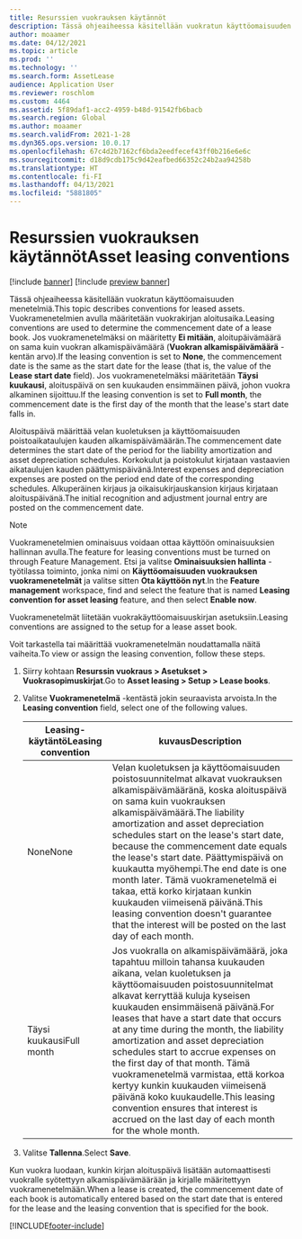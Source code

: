 ```yaml
---
title: Resurssien vuokrauksen käytännöt
description: Tässä ohjeaiheessa käsitellään vuokratun käyttöomaisuuden menetelmiä.
author: moaamer
ms.date: 04/12/2021
ms.topic: article
ms.prod: ''
ms.technology: ''
ms.search.form: AssetLease
audience: Application User
ms.reviewer: roschlom
ms.custom: 4464
ms.assetid: 5f89daf1-acc2-4959-b48d-91542fb6bacb
ms.search.region: Global
ms.author: moaamer
ms.search.validFrom: 2021-1-28
ms.dyn365.ops.version: 10.0.17
ms.openlocfilehash: 67c4d2b7162cf6bda2eedfecef43ff0b216e6e6c
ms.sourcegitcommit: d18d9cdb175c9d42eafbed66352c24b2aa94258b
ms.translationtype: HT
ms.contentlocale: fi-FI
ms.lasthandoff: 04/13/2021
ms.locfileid: "5881805"
---
```

# <a name="asset-leasing-conventions"></a><span data-ttu-id="75e5b-103">Resurssien vuokrauksen käytännöt</span><span class="sxs-lookup"><span data-stu-id="75e5b-103">Asset leasing conventions</span></span>

[!include [banner](../includes/banner.md)]
[!include [preview banner](../includes/preview-banner.md)]

<span data-ttu-id="75e5b-104">Tässä ohjeaiheessa käsitellään vuokratun käyttöomaisuuden menetelmiä.</span><span class="sxs-lookup"><span data-stu-id="75e5b-104">This topic describes conventions for leased assets.</span></span> <span data-ttu-id="75e5b-105">Vuokramenetelmien avulla määritetään vuokrakirjan aloitusaika.</span><span class="sxs-lookup"><span data-stu-id="75e5b-105">Leasing conventions are used to determine the commencement date of a lease book.</span></span> <span data-ttu-id="75e5b-106">Jos vuokramenetelmäksi on määritetty **Ei mitään**, aloitupäivämäärä on sama kuin vuokran alkamispäivämäärä (**Vuokran alkamispäivämäärä** -kentän arvo).</span><span class="sxs-lookup"><span data-stu-id="75e5b-106">If the leasing convention is set to **None**, the commencement date is the same as the start date for the lease (that is, the value of the **Lease start date** field).</span></span> <span data-ttu-id="75e5b-107">Jos vuokramenetelmäksi määritetään **Täysi kuukausi**, aloituspäivä on sen kuukauden ensimmäinen päivä, johon vuokra alkaminen sijoittuu.</span><span class="sxs-lookup"><span data-stu-id="75e5b-107">If the leasing convention is set to **Full month**, the commencement date is the first day of the month that the lease's start date falls in.</span></span>

<span data-ttu-id="75e5b-108">Aloituspäivä määrittää velan kuoletuksen ja käyttöomaisuuden poistoaikataulujen kauden alkamispäivämäärän.</span><span class="sxs-lookup"><span data-stu-id="75e5b-108">The commencement date determines the start date of the period for the liability amortization and asset depreciation schedules.</span></span> <span data-ttu-id="75e5b-109">Korkokulut ja poistokulut kirjataan vastaavien aikataulujen kauden päättymispäivänä.</span><span class="sxs-lookup"><span data-stu-id="75e5b-109">Interest expenses and depreciation expenses are posted on the period end date of the corresponding schedules.</span></span> <span data-ttu-id="75e5b-110">Alkuperäinen kirjaus ja oikaisukirjauskansion kirjaus kirjataan aloituspäivänä.</span><span class="sxs-lookup"><span data-stu-id="75e5b-110">The initial recognition and adjustment journal entry are posted on the commencement date.</span></span>

> [!NOTE]
> <span data-ttu-id="75e5b-111">Vuokramenetelmien ominaisuus voidaan ottaa käyttöön ominaisuuksien hallinnan avulla.</span><span class="sxs-lookup"><span data-stu-id="75e5b-111">The feature for leasing conventions must be turned on through Feature Management.</span></span> <span data-ttu-id="75e5b-112">Etsi ja valitse **Ominaisuuksien hallinta** -työtilassa toiminto, jonka nimi on **Käyttöomaisuuden vuokrauksen vuokramenetelmät** ja valitse sitten **Ota käyttöön nyt**.</span><span class="sxs-lookup"><span data-stu-id="75e5b-112">In the **Feature management** workspace, find and select the feature that is named **Leasing convention for asset leasing** feature, and then select **Enable now**.</span></span>

<span data-ttu-id="75e5b-113">Vuokramenetelmät liitetään vuokrakäyttöomaisuuskirjan asetuksiin.</span><span class="sxs-lookup"><span data-stu-id="75e5b-113">Leasing conventions are assigned to the setup for a lease asset book.</span></span>

<span data-ttu-id="75e5b-114">Voit tarkastella tai määrittää vuokramenetelmän noudattamalla näitä vaiheita.</span><span class="sxs-lookup"><span data-stu-id="75e5b-114">To view or assign the leasing convention, follow these steps.</span></span>

1. <span data-ttu-id="75e5b-115">Siirry kohtaan **Resurssin vuokraus \> Asetukset \> Vuokrasopimuskirjat**.</span><span class="sxs-lookup"><span data-stu-id="75e5b-115">Go to **Asset leasing \> Setup \> Lease books**.</span></span>
2. <span data-ttu-id="75e5b-116">Valitse **Vuokramenetelmä** -kentästä jokin seuraavista arvoista.</span><span class="sxs-lookup"><span data-stu-id="75e5b-116">In the **Leasing convention** field, select one of the following values.</span></span>

    | <span data-ttu-id="75e5b-117">Leasing-käytäntö</span><span class="sxs-lookup"><span data-stu-id="75e5b-117">Leasing convention</span></span> | <span data-ttu-id="75e5b-118">kuvaus</span><span class="sxs-lookup"><span data-stu-id="75e5b-118">Description</span></span> |
    |--------------------|-------------|
    | <span data-ttu-id="75e5b-119">None</span><span class="sxs-lookup"><span data-stu-id="75e5b-119">None</span></span>               | <span data-ttu-id="75e5b-120">Velan kuoletuksen ja käyttöomaisuuden poistosuunnitelmat alkavat vuokrauksen alkamispäivämääränä, koska aloituspäivä on sama kuin vuokrauksen alkamispäivämäärä.</span><span class="sxs-lookup"><span data-stu-id="75e5b-120">The liability amortization and asset depreciation schedules start on the lease's start date, because the commencement date equals the lease's start date.</span></span> <span data-ttu-id="75e5b-121">Päättymispäivä on kuukautta myöhempi.</span><span class="sxs-lookup"><span data-stu-id="75e5b-121">The end date is one month later.</span></span> <span data-ttu-id="75e5b-122">Tämä vuokramenetelmä ei takaa, että korko kirjataan kunkin kuukauden viimeisenä päivänä.</span><span class="sxs-lookup"><span data-stu-id="75e5b-122">This leasing convention doesn't guarantee that the interest will be posted on the last day of each month.</span></span> |
    | <span data-ttu-id="75e5b-123">Täysi kuukausi</span><span class="sxs-lookup"><span data-stu-id="75e5b-123">Full month</span></span>         | <span data-ttu-id="75e5b-124">Jos vuokralla on alkamispäivämäärä, joka tapahtuu milloin tahansa kuukauden aikana, velan kuoletuksen ja käyttöomaisuuden poistosuunnitelmat alkavat kerryttää kuluja kyseisen kuukauden ensimmäisenä päivänä.</span><span class="sxs-lookup"><span data-stu-id="75e5b-124">For leases that have a start date that occurs at any time during the month, the liability amortization and asset depreciation schedules start to accrue expenses on the first day of that month.</span></span> <span data-ttu-id="75e5b-125">Tämä vuokramenetelmä varmistaa, että korkoa kertyy kunkin kuukauden viimeisenä päivänä koko kuukaudelle.</span><span class="sxs-lookup"><span data-stu-id="75e5b-125">This leasing convention ensures that interest is accrued on the last day of each month for the whole month.</span></span> |

3. <span data-ttu-id="75e5b-126">Valitse **Tallenna**.</span><span class="sxs-lookup"><span data-stu-id="75e5b-126">Select **Save**.</span></span>

<span data-ttu-id="75e5b-127">Kun vuokra luodaan, kunkin kirjan aloituspäivä lisätään automaattisesti vuokralle syötettyyn alkamispäivämäärään ja kirjalle määritettyyn vuokramenetelmään.</span><span class="sxs-lookup"><span data-stu-id="75e5b-127">When a lease is created, the commencement date of each book is automatically entered based on the start date that is entered for the lease and the leasing convention that is specified for the book.</span></span>


[!INCLUDE[footer-include](../../includes/footer-banner.md)]
